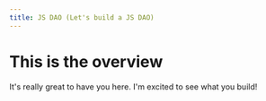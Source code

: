 ```yaml
---
title: JS DAO (Let's build a JS DAO)
---
```


# This is the overview

It's really great to have you here. I'm excited to see what you build!
